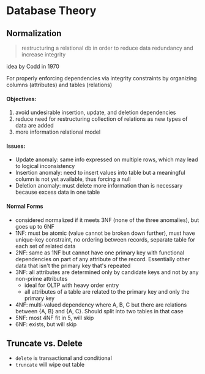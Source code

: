 # Database Theory

## Normalization
> restructuring a relational db in order to reduce data redundancy and increase integrity

idea by Codd in 1970

For properly enforcing dependencies via integrity constraints by organizing columns (attributes) and tables (relations)

#### Objectives:
1. avoid undesirable insertion, update, and deletion dependencies
2. reduce need for restructuring collection of relations as new types of data are added
3. more information relational model

#### Issues:
* Update anomaly: same info expressed on multiple rows, which may lead to logical inconsistency
* Insertion anomaly: need to insert values into table but a meaningful column is not yet available, thus forcing a null
* Deletion anomaly: must delete more information than is necessary because excess data in one table

#### Normal Forms
* considered normalized if it meets 3NF (none of the three anomalies), but goes up to 6NF
* 1NF: must be atomic (value cannot be broken down further), must have unique-key constraint, no ordering between records, separate table for each set of related data
* 2NF: same as 1NF but cannot have one primary key with functional dependencies on part of any attribute of the record. Essentially other data that isn't the primary key that's repeated
* 3NF: all attributes are determined only by candidate keys and not by any non-prime attributes
    * ideal for OLTP with heavy order entry 
    * all attributes of a table are related to the primary key and only the primary key
* 4NF: multi-valued dependency where A, B, C but there are relations between {A, B} and {A, C}. Should split into two tables in that case
* 5NF: most 4NF fit in 5, will skip
* 6NF: exists, but will skip

## Truncate vs. Delete
* `delete` is transactional and conditional
* `truncate` will wipe out table
